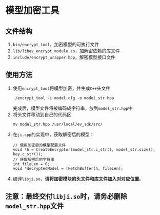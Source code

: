 # 模型加密工具
## 文件结构
1. `bin/encrypt_tool`，加密模型的可执行文件
2. `lib/libev_encrypt_module.so`，加解密依赖的库文件
3. `include/encrypt_wrapper.hpp`，解密模型接口文件

## 使用方法
1. 使用`encrypt_tool`将模型加密，并生成`C++`头文件
    ```shell
    ./encrypt_tool -i model.cfg -o model_str.hpp
    ```
   完成后，模型文件将被编码成字符串，放到`model_str.hpp`中
2. 将头文件移动到自己的代码区
    ```shell
   mv model_str.hpp /usr/local/ev_sdk/src/ 
   ``` 
3. 在`ji.cpp`的实现中，获取解密后的模型：
    ```shel
   // 使用加密后的模型配置文件
   void *h = CreateEncryptor(model_str.c_str(), model_str.size(), key.c_str());
   // 获取解密后的字符串
   int fileLen = 0;
   void *decryptedModel = (FetchBuffer(h, fileLen); 
   ```
4. 编译`libji.so`，**请将加密模块的头文件和库文件加入对对应位置**。

## 注意：最终交付`libji.so`时，请务必删除`model_str.hpp`文件